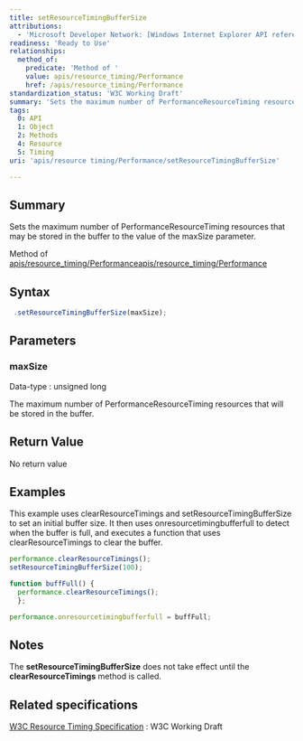```yaml
---
title: setResourceTimingBufferSize
attributions:
  - 'Microsoft Developer Network: [Windows Internet Explorer API reference Article](http://msdn.microsoft.com/en-us/library/ie/hh828809%28v=vs.85%29.aspx)'
readiness: 'Ready to Use'
relationships:
  method_of:
    predicate: 'Method of '
    value: apis/resource_timing/Performance
    href: /apis/resource_timing/Performance
standardization_status: 'W3C Working Draft'
summary: 'Sets the maximum number of PerformanceResourceTiming resources that may be stored in the buffer to the value of the maxSize parameter.'
tags:
  0: API
  1: Object
  2: Methods
  4: Resource
  5: Timing
uri: 'apis/resource timing/Performance/setResourceTimingBufferSize'

---
```

## <span>Summary</span>

Sets the maximum number of PerformanceResourceTiming resources that may be stored in the buffer to the value of the maxSize parameter.

Method of [apis/resource\_timing/Performance](/apis/resource_timing/Performance)[apis/resource\_timing/Performance](/apis/resource_timing/Performance)

## <span>Syntax</span>

``` js
 .setResourceTimingBufferSize(maxSize);
```

## <span>Parameters</span>

### <span>maxSize</span>

 Data-type
:   unsigned long

 The maximum number of PerformanceResourceTiming resources that will be stored in the buffer.

## <span>Return Value</span>

No return value

## <span>Examples</span>

This example uses clearResourceTimings and setResourceTimingBufferSize to set an initial buffer size. It then uses onresourcetimingbufferfull to detect when the buffer is full, and executes a function that uses clearResourceTimings to clear the buffer.

``` js
performance.clearResourceTimings();
setResourceTimingBufferSize(100);

function buffFull() {
  performance.clearResourceTimings();
  };

performance.onresourcetimingbufferfull = buffFull;
```

## <span>Notes</span>

The **setResourceTimingBufferSize** does not take effect until the **clearResourceTimings** method is called.

## <span>Related specifications</span>

[W3C Resource Timing Specification](http://www.w3.org/TR/resource-timing/)
:   W3C Working Draft
